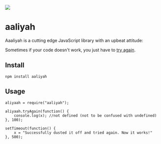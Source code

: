 ![](https://img.shields.io/npm/v/aaliyah.svg?style=flat)

# aaliyah

Aaaliyah is a cutting edge JavaScript library with an upbeat attitude:

Sometimes if your code doesn't work, you just have to [try again](https://www.youtube.com/watch?v=zi_lhIaZOXI).

## Install

```npm install aaliyah```

## Usage

```
aliyaah = require("aaliyah");

aliyaah.tryAgain(function() {
    console.log(x); //not defined (not to be confused with undefined)
}, 100);

setTimeout(function() {
    x = "Successfully dusted it off and tried again. Now it works!"
}, 500);
```
